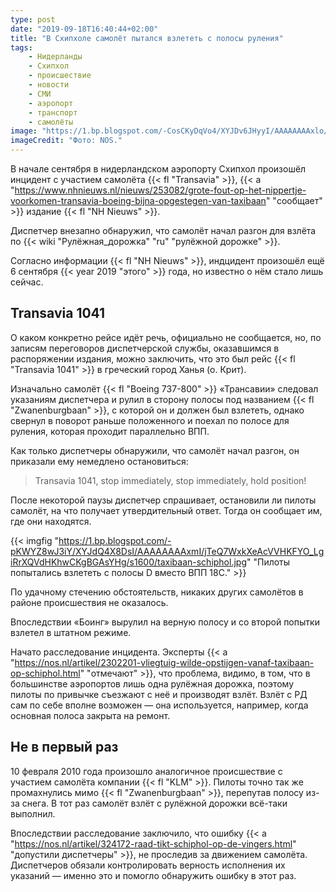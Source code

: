 ```yaml
---
type: post
date: "2019-09-18T16:40:44+02:00"
title: "В Схипхоле самолёт пытался взлететь с полосы руления"
tags:
    - Нидерланды
    - Схипхол
    - происшествие
    - новости
    - СМИ
    - аэропорт
    - транспорт
    - самолёты
image: "https://1.bp.blogspot.com/-CosCKyDqVo4/XYJDv6JHyyI/AAAAAAAAxlo/E2qd7X9V8moK14iUMxJUb8dgdttyr8bAACKgBGAsYHg/s1600/schiphol.jpg"
imageCredit: "Фото: NOS."
---
```


В начале сентября в нидерландском аэропорту Схипхол произошёл инцидент с участием самолёта {{< fl "Transavia" >}}, {{< a "https://www.nhnieuws.nl/nieuws/253082/grote-fout-op-het-nippertje-voorkomen-transavia-boeing-bijna-opgestegen-van-taxibaan" "сообщает" >}} издание {{< fl "NH Nieuws" >}}.

Диспетчер внезапно обнаружил, что самолёт начал разгон для взлёта по {{< wiki "Рулёжная_дорожка" "ru" "рулёжной дорожке" >}}.

<!--more-->

Согласно информации {{< fl "NH Nieuws" >}}, индцидент произошёл ещё 6 сентября {{< year 2019 "этого" >}} года, но известно о нём стало лишь сейчас.

## Transavia 1041

О каком конкретно рейсе идёт речь, официально не сообщается, но, по записям переговоров диспетчерской службы, оказавшимся в распоряжении издания, можно заключить, что это был рейс {{< fl "Transavia 1041" >}} в греческий город Ханья (о. Крит).

Изначально самолёт {{< fl "Boeing 737-800" >}} «Трансавии» следовал указаниям диспетчера и рулил в сторону полосы под названием {{< fl "Zwanenburgbaan" >}}, с которой он и должен был взлететь, однако свернул в поворот раньше положенного и поехал по полосе для руления, которая проходит параллельно ВПП.

Как только диспетчеры обнаружили, что самолёт начал разгон, он приказали ему немедлено остановиться:

> Transavia 1041, stop immediately, stop immediately, hold position!

После некоторой паузы диспетчер спрашивает, остановили ли пилоты самолёт, на что получает утвердительный ответ. Тогда он сообщает им, где они находятся.

{{< imgfig "https://1.bp.blogspot.com/-pKWYZ8wJ3iY/XYJdQ4X8DsI/AAAAAAAAxmI/jTeQ7WxkXeAcVVHKFYO_LgiRrXQVdHKhwCKgBGAsYHg/s1600/taxibaan-schiphol.jpg" "Пилоты попытались взлететь с полосы D вместо ВПП 18C." >}}

По удачному стечению обстоятельств, никаких других самолётов в районе происшествия не оказалось.

Впоследствии «Боинг» вырулил на верную полосу и со второй попытки взлетел в штатном режиме.

Начато расследование инцидента. Эксперты {{< a "https://nos.nl/artikel/2302201-vliegtuig-wilde-opstijgen-vanaf-taxibaan-op-schiphol.html" "отмечают" >}}, что проблема, видимо, в том, что в большинстве аэропортов лишь одна рулёжная дорожка, поэтому пилоты по привычке съезжают с неё и производят взлёт. Взлёт с РД сам по себе вполне возможен — она используется, например, когда основная полоса закрыта на ремонт.

## Не в первый раз

10 февраля 2010 года произошло аналогичное происшествие с участием самолёта компании {{< fl "KLM" >}}. Пилоты точно так же промахнулись мимо {{< fl "Zwanenburgbaan" >}}, перепутав полосу из-за снега. В тот раз самолёт взлёт с рулёжной дорожки всё-таки выполнил.

Впоследствии расследование заключило, что ошибку {{< a "https://nos.nl/artikel/324172-raad-tikt-schiphol-op-de-vingers.html" "допустили диспетчеры" >}}, не проследив за движением самолёта. Диспетчеров обязали контролировать верность исполнения их указаний — именно это и помогло обнаружить ошибку в этот раз.